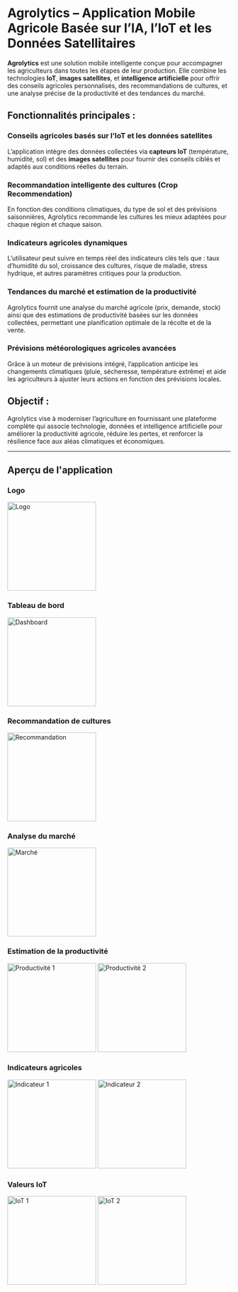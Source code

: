 # Agrolytics – Application Mobile Agricole Basée sur l’IA, l’IoT et les Données Satellitaires

**Agrolytics** est une solution mobile intelligente conçue pour accompagner les agriculteurs dans toutes les étapes de leur production. Elle combine les technologies **IoT**, **images satellites**, et **intelligence artificielle** pour offrir des conseils agricoles personnalisés, des recommandations de cultures, et une analyse précise de la productivité et des tendances du marché.

## Fonctionnalités principales :

### Conseils agricoles basés sur l’IoT et les données satellites  
L’application intègre des données collectées via **capteurs IoT** (température, humidité, sol) et des **images satellites** pour fournir des conseils ciblés et adaptés aux conditions réelles du terrain.

### Recommandation intelligente des cultures (Crop Recommendation)  
En fonction des conditions climatiques, du type de sol et des prévisions saisonnières, Agrolytics recommande les cultures les mieux adaptées pour chaque région et chaque saison.

### Indicateurs agricoles dynamiques  
L’utilisateur peut suivre en temps réel des indicateurs clés tels que : taux d’humidité du sol, croissance des cultures, risque de maladie, stress hydrique, et autres paramètres critiques pour la production.

### Tendances du marché et estimation de la productivité  
Agrolytics fournit une analyse du marché agricole (prix, demande, stock) ainsi que des estimations de productivité basées sur les données collectées, permettant une planification optimale de la récolte et de la vente.

### Prévisions météorologiques agricoles avancées  
Grâce à un moteur de prévisions intégré, l’application anticipe les changements climatiques (pluie, sécheresse, température extrême) et aide les agriculteurs à ajuster leurs actions en fonction des prévisions locales.

## Objectif :  
Agrolytics vise à moderniser l’agriculture en fournissant une plateforme complète qui associe technologie, données et intelligence artificielle pour améliorer la productivité agricole, réduire les pertes, et renforcer la résilience face aux aléas climatiques et économiques.

---

## Aperçu de l'application

### Logo
<img src="images/photo_5773924188023802003_y.jpg" alt="Logo" width="200"/>

### Tableau de bord
<img src="images/photo_5773924188023802004_y.jpg" alt="Dashboard" width="200"/>

### Recommandation de cultures
<img src="images/photo_5773924188023802005_y.jpg" alt="Recommandation" width="200"/>

### Analyse du marché
<img src="images/photo_5773924188023801999_y.jpg" alt="Marché" width="200"/>

### Estimation de la productivité
<img src="images/photo_5773924188023801995_y.jpg" alt="Productivité 1" width="200"/>
<img src="images/photo_5773924188023801996_y.jpg" alt="Productivité 2" width="200"/>

### Indicateurs agricoles
<img src="images/photo_5773924188023802001_y.jpg" alt="Indicateur 1" width="200"/>
<img src="images/photo_5773924188023802000_y.jpg" alt="Indicateur 2" width="200"/>

### Valeurs IoT
<img src="images/photo_5773924188023801997_y.jpg" alt="IoT 1" width="200"/>
<img src="images/photo_5773924188023802002_y.jpg" alt="IoT 2" width="200"/>
